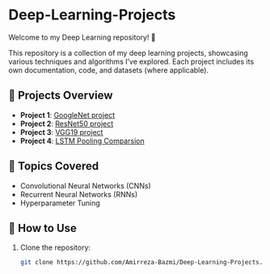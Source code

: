 # Deep-Learning-Projects

Welcome to my Deep Learning repository! 🚀

This repository is a collection of my deep learning projects, showcasing various techniques and algorithms I’ve explored. Each project includes its own documentation, code, and datasets (where applicable).

## 📂 Projects Overview

- **Project 1**: [GoogleNet project](https://github.com/Amirreza-Bazmi/Deep-Learning-Projects/tree/main/googlenet-project)
- **Project 2**: [ResNet50 project](https://github.com/Amirreza-Bazmi/Deep-Learning-Projects/tree/main/resnet50-project)
- **Project 3**: [VGG19 project](https://github.com/Amirreza-Bazmi/Deep-Learning-Projects/tree/main/vgg19-project)
- **Project 4**: [LSTM Pooling Comparsion](https://github.com/Amirreza-Bazmi/Deep-Learning-Projects/tree/main/LSTM%20Pooling%20Comparison) 


## 📖 Topics Covered

- Convolutional Neural Networks (CNNs)
- Recurrent Neural Networks (RNNs)
- Hyperparameter Tuning
  
## 🚀 How to Use

1. Clone the repository:
   ```bash
   git clone https://github.com/Amirreza-Bazmi/Deep-Learning-Projects.git
